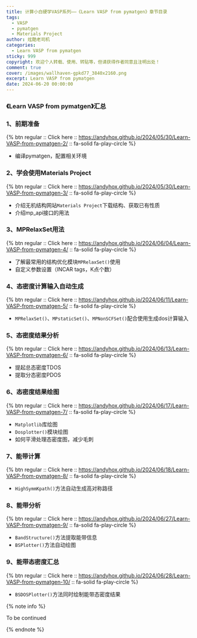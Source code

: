 ```yaml
---
title: 计算小白硬学VASP系列——《Learn VASP from pymatgen》章节目录
tags:
  - VASP
  - pymatgen
  - Materials Project
author: 炫酷老司机
categories:
  - Learn VASP from pymatgen
sticky: 999
copyright: 欢迎个人转载、使用、转贴等，但请获得作者同意且注明出处！
comment: true
cover: /images/wallhaven-gpkd77_3840x2160.png
excerpt: Learn VASP from pymatgen
date: 2024-06-20 00:00:00
---
```



### 《Learn VASP from pymatgen》汇总

### 1、前期准备

{% btn regular :: Click here :: https://andyhox.github.io/2024/05/30/Learn-VASP-from-pymatgen-2/ :: fa-solid fa-play-circle %}

- 编译pymatgen，配置相关环境

### 2、学会使用Materials Project

{% btn regular :: Click here :: https://andyhox.github.io/2024/05/30/Learn-VASP-from-pymatgen-3/ :: fa-solid fa-play-circle %}

- 介绍无机结构网站`Materials Project`下载结构、获取已有性质
- 介绍mp_api接口的用法

### 3、MPRelaxSet用法

{% btn regular :: Click here :: https://andyhox.github.io/2024/06/04/Learn-VASP-from-pymatgen-4/ :: fa-solid fa-play-circle %}

- 了解最常用的结构优化模块`MPRelaxSet()`使用
- 自定义参数设置（INCAR tags，K点个数）

### 4、态密度计算输入自动生成

{% btn regular :: Click here :: https://andyhox.github.io/2024/06/11/Learn-VASP-from-pymatgen-5/ :: fa-solid fa-play-circle %}

- `MPRelaxSet()`、`MPstaticSet()`、`MPNonSCFSet()`配合使用生成dos计算输入

### 5、态密度结果分析

{% btn regular :: Click here :: https://andyhox.github.io/2024/06/13/Learn-VASP-from-pymatgen-6/ :: fa-solid fa-play-circle %}

- 提起总态密度TDOS
- 提取分态密度PDOS

### 6、态密度结果绘图

{% btn regular :: Click here :: https://andyhox.github.io/2024/06/17/Learn-VASP-from-pymatgen-7/ :: fa-solid fa-play-circle %}

- `Matplotlib`库绘图
- `Dosplotter()`模块绘图
- 如何平滑处理态密度图，减少毛刺

### 7、能带计算

{% btn regular :: Click here :: https://andyhox.github.io/2024/06/18/Learn-VASP-from-pymatgen-8/ :: fa-solid fa-play-circle %}

- `HighSymmKpath()`方法自动生成高对称路径

### 8、能带分析

{% btn regular :: Click here :: https://andyhox.github.io/2024/06/27/Learn-VASP-from-pymatgen-9/ :: fa-solid fa-play-circle %}

- `BandStructure()`方法提取能带信息
- `BSPlotter()`方法自动绘图

### 9、能带态密度汇总

{% btn regular :: Click here :: https://andyhox.github.io/2024/06/28/Learn-VASP-from-pymatgen-10/ :: fa-solid fa-play-circle %}

- `BSDOSPlotter()`方法同时绘制能带态密度结果

{% note info %}

To be continued

{% endnote %}
